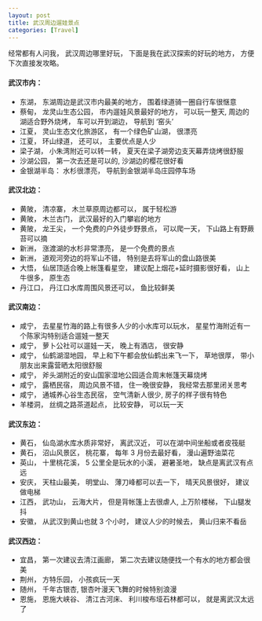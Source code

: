 ```yaml
---
layout: post
title: 武汉周边遛娃景点
categories: [Travel]
---
```


经常都有人问我， 武汉周边哪里好玩， 下面是我在武汉探索的好玩的地方， 方便下次直接发攻略。

#### 武汉市内：
* 东湖， 东湖周边是武汉市内最美的地方， 围着绿道骑一圈自行车很惬意
* 蔡甸， 龙灵山生态公园， 市内遛娃风景最好的地方， 可以玩一整天, 周边的湖适合野外烧烤， 车可以开到湖边， 导航到 ‘窑头’
* 江夏， 灵山生态文化旅游区， 有一个绿色矿山湖， 很漂亮
* 江夏， 环山绿道， 还可以， 主要优点是人少
* 梁子湖， 小朱湾附近可以转一转， 夏天在梁子湖旁边支天幕弄烧烤很舒服
* 沙湖公园， 第一次去还是可以的, 沙湖边的樱花很好看
* 金银湖半岛： 水杉很漂亮， 导航到金银湖半岛庄园停车场

#### 武汉北边：
* 黄陂， 清凉寨， 木兰草原周边都可以， 属于轻松游
* 黄陂， 木兰古门， 武汉最好的入门攀岩的地方
* 黄陂， 龙王尖， 一个免费的户外徒步野景点， 可以爬一天， 下山路上有野蕨苔可以摘
* 新洲， 涨渡湖的水杉非常漂亮， 是一个免费的景点
* 新洲， 道观河旁边的将军山不错， 特别是去将军山的盘山路很美
* 大悟， 仙居顶适合晚上帐篷看星空， 建议配上烟花+延时摄影很好看， 山上牛很多， 原生态
* 丹江口， 丹江口水库周围风景还可以， 鱼比较鲜美

#### 武汉南边：
* 咸宁， 去星星竹海的路上有很多人少的小水库可以玩水， 星星竹海附近有一个陈家沟特别适合遛娃一整天
* 咸宁， 萝卜公社可以遛娃一天， 晚上有酒店， 很安静
* 咸宁， 仙鹤湖湿地园， 早上和下午都会放仙鹤出来飞一下， 草地很厚， 带小朋友出来露营晒太阳很舒服
* 咸宁， 斧头湖附近的安山国家湿地公园适合周末帐篷天幕烧烤
* 咸宁， 露栖民宿， 周边风景不错， 住一晚很安静， 我经常去那里闭关思考
* 咸宁， 通城养心谷生态民宿， 空气清新人很少, 房子的样子很有特色
* 羊楼洞， 丝绸之路茶道起点， 比较安静， 可以玩一天

#### 武汉东边：
* 黄石， 仙岛湖水库水质非常好， 离武汉近， 可以在湖中间坐船或者皮筏艇
* 黄石， 沼山风景区， 桃花寨， 每年 3 月份去最好看， 漫山遍野油菜花
* 英山， 十里桃花溪， 5 公里全是玩水的小溪， 避暑圣地， 缺点是离武汉有点远
* 安庆， 天柱山最美， 明堂山、 薄刀峰都可以去一下， 晴天风景很好， 建议做电梯
* 江西， 武功山， 云海大片， 但是背帐篷上去很虐人, 上万阶楼梯， 下山腿发抖
* 安徽， 从武汉到黄山也就 3 个小时， 建议人少的时候去， 黄山归来不看岳

#### 武汉西边：
* 宜昌， 第一次建议去清江画廊， 第二次去建议随便找一个有水的地方都会很美
* 荆州， 方特乐园， 小孩疯玩一天
* 随州， 千年古银杏, 银杏叶漫天飞舞的时候特别浪漫
* 恩施， 恩施大峡谷、 清江古河床、 利川梭布垭石林都可以， 就是离武汉太远了
